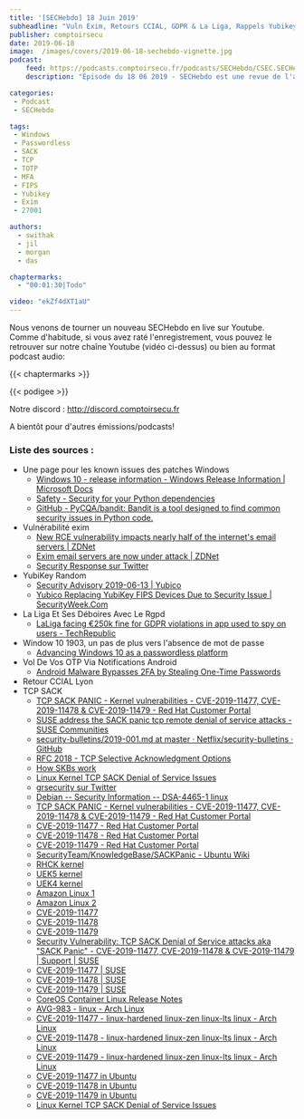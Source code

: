 ```yaml
---
title: '[SECHebdo] 18 Juin 2019'
subheadline: "Vuln Exim, Retours CCIAL, GDPR & La Liga, Rappels Yubikey FIPS, Win 10 Passwordless, Vol TOTP, TCP SACK, Bandit, Safety, etc."
publisher: comptoirsecu
date: 2019-06-18
image:  /images/covers/2019-06-18-sechebdo-vignette.jpg
podcast:
    feed: https://podcasts.comptoirsecu.fr/podcasts/SECHebdo/CSEC.SECHebdo.2019-06-18.mp3
    description: "Épisode du 18 06 2019 - SECHebdo est une revue de l'actualité cybersécurité réalisée en live sur Youtube, généralement le mardi soir."

categories:
 - Podcast
 - SECHebdo

tags:
 - Windows
 - Passwordless
 - SACK
 - TCP
 - TOTP
 - MFA
 - FIPS
 - Yubikey
 - Exim
 - 27001

authors:
  - swithak
  - jil
  - morgan
  - das

chaptermarks:
  - "00:01:30|Todo"

video: "ekZf4dXT1aU"
---
```


Nous venons de tourner un nouveau SECHebdo en live sur Youtube. Comme d'habitude, si vous avez raté l'enregistrement, vous pouvez le retrouver sur notre chaîne Youtube (vidéo ci-dessus) ou bien au format podcast audio:

{{< chaptermarks >}}

{{< podigee >}}

Notre discord : <http://discord.comptoirsecu.fr>

A bientôt pour d'autres émissions/podcasts!

### Liste des sources :

*  Une page pour les known issues des patches Windows
	* [Windows 10 - release information - Windows Release Information | Microsoft Docs](https://aka.ms/wri)
	* [Safety - Security for your Python dependencies](https://pyup.io/safety/)
	* [GitHub - PyCQA/bandit: Bandit is a tool designed to find common security issues in Python code.](https://github.com/PyCQA/bandit)
*  Vulnérabilité exim
	* [New RCE vulnerability impacts nearly half of the internet's email servers | ZDNet](https://www.zdnet.com/article/new-rce-vulnerability-impacts-nearly-half-of-the-internets-email-servers/)
	* [Exim email servers are now under attack | ZDNet](https://www.zdnet.com/article/exim-email-servers-are-now-under-attack/)
	* [Security Response sur Twitter](https://twitter.com/msftsecresponse/status/1139741913999798278)
*  YubiKey Random
	* [Security Advisory 2019-06-13 | Yubico](https://www.yubico.com/support/security-advisories/ysa-2019-02/)
	* [Yubico Replacing YubiKey FIPS Devices Due to Security Issue | SecurityWeek.Com](https://www.securityweek.com/yubico-replacing-yubikey-fips-devices-due-security-issue)
*  La Liga Et Ses Déboires Avec Le Rgpd
	* [LaLiga facing €250k fine for GDPR violations in app used to spy on users - TechRepublic](https://www.techrepublic.com/article/laliga-facing-eur250k-fine-for-gdpr-violations-in-app-used-to-spy-on-users/)
*  Window 10 1903, un pas de plus vers l'absence de mot de passe
	* [Advancing Windows 10 as a passwordless platform](https://www.microsoft.com/security/blog/2019/06/10/advancing-windows-10-passwordless-platform/)
*  Vol De Vos OTP Via Notifications Android
	* [Android Malware Bypasses 2FA by Stealing One-Time Passwords](https://www.bleepingcomputer.com/news/security/android-malware-bypasses-2fa-by-stealing-one-time-passwords/)
*  Retour CCIAL Lyon
*  TCP SACK
	* [TCP SACK PANIC - Kernel vulnerabilities - CVE-2019-11477, CVE-2019-11478 & CVE-2019-11479 - Red Hat Customer Portal](https://access.redhat.com/security/vulnerabilities/tcpsack)
	* [SUSE address the SACK panic tcp remote denial of service attacks - SUSE Communities](https://www.suse.com/c/suse-address-the-sack-panic-tcp-remote-denial-of-service-attacks/)
	* [security-bulletins/2019-001.md at master · Netflix/security-bulletins · GitHub](https://github.com/Netflix/security-bulletins/blob/master/advisories/third-party/2019-001.md)
	* [RFC 2018 - TCP Selective Acknowledgment Options](https://tools.ietf.org/html/rfc2018)
	* [How SKBs work](http://vger.kernel.org/~davem/skb.html)
	* [Linux Kernel TCP SACK Denial of Service Issues](https://aws.amazon.com/security/security-bulletins/AWS-2019-005/)
	* [grsecurity sur Twitter](https://twitter.com/grsecurity/status/1140678999410188293)
	* [Debian -- Security Information -- DSA-4465-1 linux](https://www.debian.org/security/2019/dsa-4465)
	* [TCP SACK PANIC - Kernel vulnerabilities - CVE-2019-11477, CVE-2019-11478 & CVE-2019-11479 - Red Hat Customer Portal](https://access.redhat.com/security/vulnerabilities/tcpsack)
	* [CVE-2019-11477 - Red Hat Customer Portal](https://access.redhat.com/security/cve/cve-2019-11477)
	* [CVE-2019-11478 - Red Hat Customer Portal](https://access.redhat.com/security/cve/cve-2019-11478)
	* [CVE-2019-11479 - Red Hat Customer Portal](https://access.redhat.com/security/cve/cve-2019-11479)
	* [SecurityTeam/KnowledgeBase/SACKPanic - Ubuntu Wiki](https://wiki.ubuntu.com/SecurityTeam/KnowledgeBase/SACKPanic)
	* [RHCK kernel](https://linux.oracle.com/errata/ELSA-2019-4686.html)
	* [UEK5 kernel](https://linux.oracle.com/errata/ELSA-2019-4685.html)
	* [UEK4 kernel](https://linux.oracle.com/errata/ELSA-2019-4684.html)
	* [Amazon Linux 1](https://alas.aws.amazon.com/ALAS-2019-1222.html)
	* [Amazon Linux 2](https://alas.aws.amazon.com/AL2/ALAS-2019-1222.html)
	* [CVE-2019-11477](https://security-tracker.debian.org/tracker/CVE-2019-11477)
	* [CVE-2019-11478](https://security-tracker.debian.org/tracker/CVE-2019-11478)
	* [CVE-2019-11479](https://security-tracker.debian.org/tracker/CVE-2019-11479)
	* [Security Vulnerability: TCP SACK Denial of Service attacks aka "SACK Panic" - CVE-2019-11477, CVE-2019-11478 & CVE-2019-11479 | Support | SUSE](https://www.suse.com/de-de/support/kb/doc/?id=7023928)
	* [CVE-2019-11477 | SUSE](https://www.suse.com/security/cve/CVE-2019-11477/)
	* [CVE-2019-11478 | SUSE](https://www.suse.com/security/cve/CVE-2019-11478/)
	* [CVE-2019-11479 | SUSE](https://www.suse.com/security/cve/CVE-2019-11479/)
	* [CoreOS Container Linux Release Notes](https://coreos.com/releases/#2079.6.0)
	* [AVG-983 - linux - Arch Linux](https://security.archlinux.org/AVG-983)
	* [CVE-2019-11477 - linux-hardened linux-zen linux-lts linux - Arch Linux](https://security.archlinux.org/CVE-2019-11477)
	* [CVE-2019-11478 - linux-hardened linux-zen linux-lts linux - Arch Linux](https://security.archlinux.org/CVE-2019-11478)
	* [CVE-2019-11479 - linux-hardened linux-zen linux-lts linux - Arch Linux](https://security.archlinux.org/CVE-2019-11479)
	* [CVE-2019-11477 in Ubuntu](https://people.canonical.com/~ubuntu-security/cve/2019/CVE-2019-11477.html)
	* [CVE-2019-11478 in Ubuntu](https://people.canonical.com/~ubuntu-security/cve/2019/CVE-2019-11478.html)
	* [CVE-2019-11479 in Ubuntu](https://people.canonical.com/~ubuntu-security/cve/2019/CVE-2019-11479.html)
	* [Linux Kernel TCP SACK Denial of Service Issues](https://aws.amazon.com/security/security-bulletins/AWS-2019-005/)
